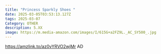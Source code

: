 ```yaml
---
title: "Princess Sparkly Shoes "
date: 2025-03-05T03:53:13.127Z
tags: 2025-03-07
Category: OTHER
description: 5.XX
image: https://m.media-amazon.com/images/I/615G+a2FZ9L._AC_SY500_.jpg
---
```

https://amzlink.to/az0vYRVO2wjMr  AD